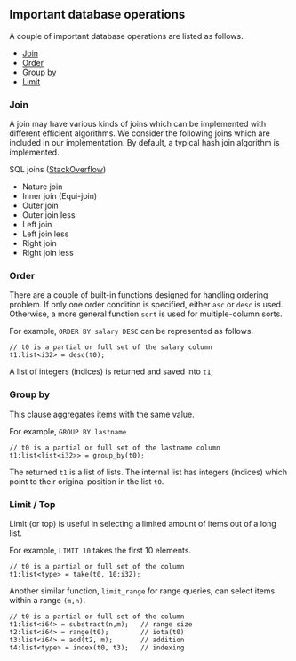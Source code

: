 
## Important database operations

A couple of important database operations are listed as follows.

- [Join](#join)
- [Order](#order)
- [Group by](#group-by)
- [Limit](#limit)

### Join

A join may have various kinds of joins which can be implemented with different
efficient algorithms.  We consider the following joins which are included in
our implementation.  By default, a typical hash join algorithm is implemented.

SQL joins ([StackOverflow](https://stackoverflow.com/questions/5706437/whats-the-difference-between-inner-join-left-join-right-join-and-full-join))

- Nature join
- Inner join (Equi-join)
- Outer join
- Outer join less
- Left join
- Left join less
- Right join
- Right join less

### Order

There are a couple of built-in functions designed for handling ordering
problem.  If only one order condition is specified, either `asc` or `desc` is
used.  Otherwise, a more general function `sort` is used for multiple-column
sorts.

For example, `ORDER BY salary DESC` can be represented as follows.

```
// t0 is a partial or full set of the salary column
t1:list<i32> = desc(t0);
```

A list of integers (indices) is returned and saved into `t1`;

### Group by

This clause aggregates items with the same value.

For example, `GROUP BY lastname`

```
// t0 is a partial or full set of the lastname column
t1:list<list<i32>> = group_by(t0);
```

The returned `t1` is a list of lists.  The internal list has integers (indices)
which point to their original position in the list `t0`.

### <span id="limit">Limit / Top</span>

Limit (or top) is useful in selecting a limited amount of items out of a long list.

For example, `LIMIT 10` takes the first 10 elements.

```
// t0 is a partial or full set of the column
t1:list<type> = take(t0, 10:i32);
```

Another similar function, `limit_range` for range queries, can select items
within a range `(m,n)`.

```
// t0 is a partial or full set of the column
t1:list<i64> = substract(n,m);   // range size
t2:list<i64> = range(t0);        // iota(t0)
t3:list<i64> = add(t2, m);       // addition
t4:list<type> = index(t0, t3);   // indexing
```




